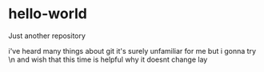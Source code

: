 # hello-world
Just another repository

i've heard many things about git
it's surely unfamiliar for me
but i gonna try \n
and wish that this time is helpful
why it doesnt change lay
